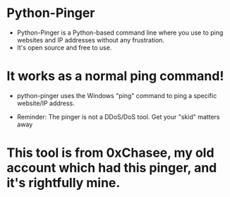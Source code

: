 # Python-Pinger

 - Python-Pinger is a Python-based command line where you use to ping websites and IP addresses without any frustration.
 - It's open source and free to use.
 
# It works as a normal ping command!
 - python-pinger uses the Windows "ping" command to ping a specific website/IP address.
 
 - Reminder: The pinger is not a DDoS/DoS tool. Get your "skid" matters away

# This tool is from 0xChasee, my old account which had this pinger, and it's rightfully mine.
